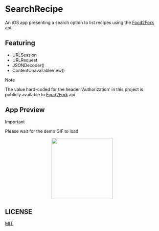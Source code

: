 # SearchRecipe
An iOS app presenting a search option to list recipes using the [Food2Fork](https://food2fork.ca) api.
## Featuring
- URLSession
- URLRequest
- JSONDecoder()
- ContentUnavailableView()

> [!NOTE]
> The value hard-coded for the header 'Authorization' in this project is publicly available to [Food2Fork](https://food2fork.ca) api 

## App Preview
> [!IMPORTANT]
> Please wait for the demo GIF to load

<p align="center">
  <img src="GIF/demo.gif" width="200">
</p>

## LICENSE

[MIT](LICENSE)
